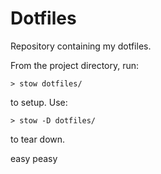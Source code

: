 # Dotfiles

Repository containing my dotfiles. 

From the project directory, run:

	> stow dotfiles/

to setup. Use:

	> stow -D dotfiles/

to tear down.

easy peasy
